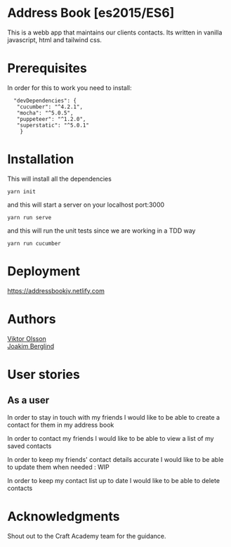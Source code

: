 # Address Book [es2015/ES6]

 This is a webb app that maintains our clients contacts. Its written in vanilla javascript, html and tailwind css.

 # Prerequisites
 In order for this to work you need to install:
 ``` 
   "devDependencies": {
    "cucumber": "^4.2.1",
    "mocha": "^5.0.5",
    "puppeteer": "^1.2.0",
    "superstatic": "^5.0.1"
     }
 ```
# Installation
This will install all the dependencies

```
yarn init
```
and this will start a server on your localhost port:3000
```
yarn run serve
```
and this will run the unit tests since we are working in a TDD way
```
yarn run cucumber
```

# Deployment
https://addressbookjv.netlify.com


# Authors
[Viktor Olsson](https://github.com/vick3d)
<br>
[Joakim Berglind](https://github.com/nevroje)


# User stories

## As a user
In order to stay in touch with my friends
I would like to be able to create a contact for them in my address book

In order to contact my friends
I would like to be able to view a list of my saved contacts

In order to keep my friends' contact details accurate
I would like to be able to update them when needed : WIP
 
In order to keep my contact list up to date
I would like to be able to delete contacts



# Acknowledgments

Shout out to the Craft Academy team for the guidance.

